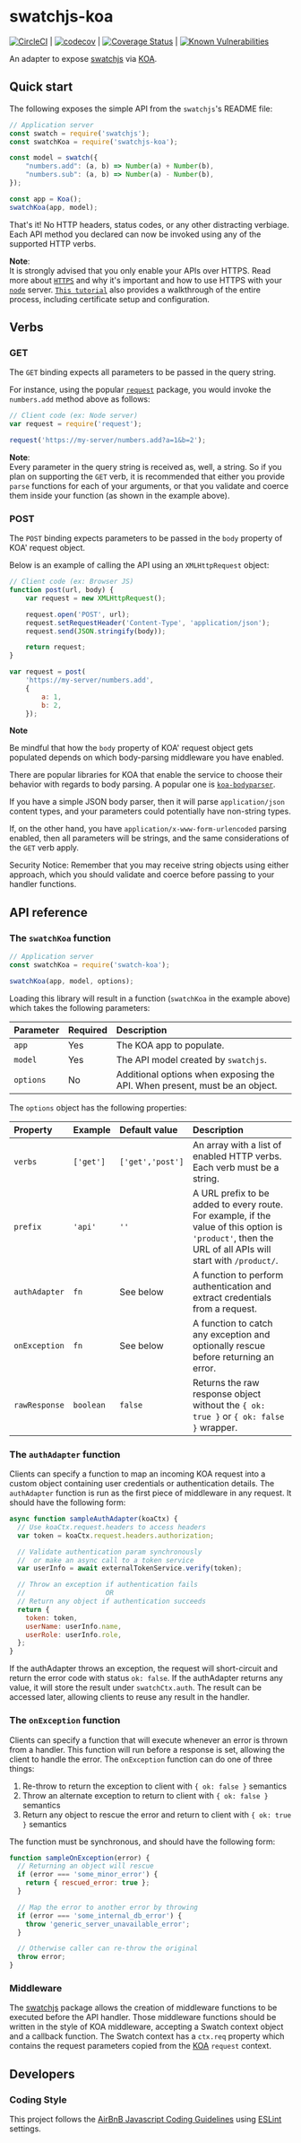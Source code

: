 # swatchjs-koa

[![CircleCI](https://circleci.com/gh/builtforme/swatchjs-koa.svg?style=svg)](https://circleci.com/gh/builtforme/swatchjs-koa) | [![codecov](https://codecov.io/gh/builtforme/swatchjs-koa/branch/master/graph/badge.svg)](https://codecov.io/gh/builtforme/swatchjs-koa) | [![Coverage Status](https://coveralls.io/repos/github/builtforme/swatchjs-koa/badge.svg?branch=master)](https://coveralls.io/github/builtforme/swatchjs-koa?branch=master) | [![Known Vulnerabilities](https://snyk.io/test/github/builtforme/swatchjs-koa/badge.svg)](https://snyk.io/test/github/builtforme/swatchjs-koa)

An adapter to expose [swatchjs](https://www.npmjs.com/package/swatchjs) via [KOA](https://www.npmjs.com/package/koa).

## Quick start

The following exposes the simple API from the `swatchjs`'s README file:

```javascript
// Application server
const swatch = require('swatchjs');
const swatchKoa = require('swatchjs-koa');

const model = swatch({
    "numbers.add": (a, b) => Number(a) + Number(b),
    "numbers.sub": (a, b) => Number(a) - Number(b),
});

const app = Koa();
swatchKoa(app, model);
```

That's it! No HTTP headers, status codes, or any other distracting verbiage.
Each API method you declared can now be invoked using any of the supported HTTP
verbs.

**Note**:<br/>
It is strongly advised that you only enable your APIs over HTTPS. Read more
about [`HTTPS`](https://en.wikipedia.org/wiki/HTTPS#Overview) and why it's important
and how to use HTTPS with your [`node`](https://nodejs.org/api/https.html) server.
[`This tutorial`](https://engineering.circle.com/https-authorized-certs-with-node-js-315e548354a2)
also provides a walkthrough of the entire process, including certificate setup and configuration.

## Verbs

### GET

The `GET` binding expects all parameters to be passed in the query string.

For instance, using the popular [`request`](https://www.npmjs.com/package/request)
package, you would invoke the `numbers.add` method above as follows:

```javascript
// Client code (ex: Node server)
var request = require('request');

request('https://my-server/numbers.add?a=1&b=2');
```

**Note**:<br/>
Every parameter in the query string is received as, well, a string. So if you
plan on supporting the `GET` verb, it is recommended that either you provide
`parse` functions for each of your arguments, or that you validate and coerce
them inside your function (as shown in the example above).

### POST

The `POST` binding expects parameters to be passed in the `body` property of
KOA' request object.

Below is an example of calling the API using an `XMLHttpRequest` object:

```javascript
// Client code (ex: Browser JS)
function post(url, body) {
    var request = new XMLHttpRequest();

    request.open('POST', url);
    request.setRequestHeader('Content-Type', 'application/json');
    request.send(JSON.stringify(body));

    return request;
}

var request = post(
    'https://my-server/numbers.add',
    {
        a: 1,
        b: 2,
    });
```

**Note**<br/>

Be mindful that how the `body` property of KOA' request object gets
populated depends on which body-parsing middleware you have enabled.

There are popular libraries for KOA that enable the service to choose their
behavior with regards to body parsing. A popular one is
[`koa-bodyparser`](https://www.npmjs.com/package/koa-bodyparser).

If you have a simple JSON body parser, then it will parse `application/json`
content types, and your parameters could potentially have non-string types.

If, on the other hand, you have `application/x-www-form-urlencoded` parsing
enabled, then all parameters will be strings, and the same considerations of the
`GET` verb apply.

Security Notice: Remember that you may receive string objects using either approach,
which you should validate and coerce before passing to your handler functions.

## API reference

### The `swatchKoa` function

```javascript
// Application server
const swatchKoa = require('swatch-koa');

swatchKoa(app, model, options);
```

Loading this library will result in a function  (`swatchKoa` in the
example above) which takes the following parameters:

| Parameter | Required  | Description   |
|:---       |:---       |:---           |
|`app`      | Yes       | The KOA app to populate.              |
|`model`    | Yes       | The API model created by `swatchjs`.      |
|`options`  | No        | Additional options when exposing the API. When present, must be an object. |

The `options` object has the following properties:

| Property     | Example   | Default value     | Description   |
|:---          |:---       |:---               |:---           |
|`verbs`       |`['get']`  |`['get','post']`   | An array with a list of enabled HTTP verbs. Each verb must be a string. |
|`prefix`      |`'api'`    |`''`               | A URL prefix to be added to every route. For example, if the value of this option is `'product'`, then the URL of all APIs will start with `/product/`.   |
|`authAdapter` |`fn`       |See below          | A function to perform authentication and extract credentials from a request. |
|`onException` |`fn`       |See below          | A function to catch any exception and optionally rescue before returning an error. |
|`rawResponse` |`boolean`  |`false`            | Returns the raw response object without the `{ ok: true }` or `{ ok: false }` wrapper. |

### The `authAdapter` function

Clients can specify a function to map an incoming KOA request into a custom
object containing user credentials or authentication details. The `authAdapter`
function is run as the first piece of middleware in any request. It should
have the following form:

```javascript
async function sampleAuthAdapter(koaCtx) {
  // Use koaCtx.request.headers to access headers
  var token = koaCtx.request.headers.authorization;

  // Validate authentication param synchronously
  //  or make an async call to a token service
  var userInfo = await externalTokenService.verify(token);

  // Throw an exception if authentication fails
  //                    OR
  // Return any object if authentication succeeds
  return {
    token: token,
    userName: userInfo.name,
    userRole: userInfo.role,
  };
}
```

If the authAdapter throws an exception, the request will short-circuit
and return the error code with status `ok: false`. If the authAdapter returns
any value, it will store the result under `swatchCtx.auth`. The result can
be accessed later, allowing clients to reuse any result in the handler.

### The `onException` function

Clients can specify a function that will execute whenever an error is thrown
from a handler. This function will run before a response is set, allowing the
client to handle the error. The `onException` function can do one of three things:

1. Re-throw to return the exception to client with `{ ok: false }` semantics
2. Throw an alternate exception to return to client with `{ ok: false }` semantics
3. Return any object to rescue the error and return to client with `{ ok: true }` semantics

The function must be synchronous, and should have the following form:

```javascript
function sampleOnException(error) {
  // Returning an object will rescue
  if (error === 'some_minor_error') {
    return { rescued_error: true };
  }

  // Map the error to another error by throwing
  if (error === 'some_internal_db_error') {
    throw 'generic_server_unavailable_error';
  }

  // Otherwise caller can re-throw the original
  throw error;
}
```

### Middleware

The [swatchjs](https://www.npmjs.com/package/swatchjs) package allows the creation of middleware
functions to be executed before the API handler. Those middleware functions should be written
in the style of KOA middleware, accepting a Swatch context object and a callback function.
The Swatch context has a `ctx.req` property which contains the request parameters copied from
the [KOA](http://koajs.com/#context) `request` context.

## Developers

### Coding Style

This project follows the [AirBnB Javascript Coding Guidelines](https://github.com/airbnb/javascript) using [ESLint](http://eslint.org/) settings.
